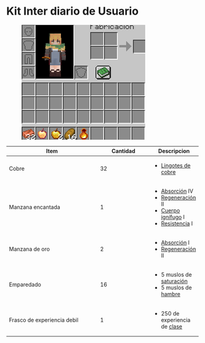 # Kit Inter diario de Usuario

<figure><img src="../../../.gitbook/assets/image (4).png" alt=""><figcaption></figcaption></figure>

<table><thead><tr><th width="281.3333333333333">Item</th><th width="146">Cantidad</th><th>Descripcion</th></tr></thead><tbody><tr><td>Cobre</td><td>32</td><td><ul><li><a href="../../items/genericos/vanilla/lingote-de-cobre.md">Lingotes de cobre</a></li></ul></td></tr><tr><td>Manzana encantada</td><td>1</td><td><ul><li><a href="https://minecraft.fandom.com/es/wiki/Absorci%C3%B3n">Absorción</a> IV </li><li><a href="https://minecraft.fandom.com/es/wiki/Regeneraci%C3%B3n">Regeneración</a> II</li><li><a href="https://minecraft.fandom.com/es/wiki/Cuerpo_ign%C3%ADfugo">Cuerpo ignífugo</a> I </li><li><a href="https://minecraft.fandom.com/es/wiki/Resistencia">Resistencia</a> I</li></ul></td></tr><tr><td>Manzana de oro</td><td>2</td><td><ul><li><a href="https://minecraft.fandom.com/es/wiki/Absorci%C3%B3n">Absorción</a> I</li><li><a href="https://minecraft.fandom.com/es/wiki/Regeneraci%C3%B3n">Regeneración</a> II</li></ul></td></tr><tr><td>Emparedado</td><td>16</td><td><ul><li>5 muslos de <a href="https://minecraft.fandom.com/es/wiki/Saturaci%C3%B3n">saturación</a></li><li>5 muslos de <a href="https://minecraft.fandom.com/es/wiki/Hambre">hambre</a></li></ul></td></tr><tr><td>Frasco de experiencia debil</td><td>1</td><td><ul><li>250 de experiencia de <a href="../../mecanicas/clases.md">clase</a></li></ul></td></tr></tbody></table>

